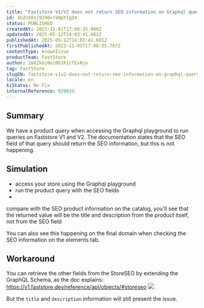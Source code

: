 ```yaml
---
title: "Faststore V1/V2 does not return SEO information on Graphql query"
id: 4nZnX8sj9J90xtkNpYIgZ4
status: PUBLISHED
createdAt: 2023-11-01T17:08:35.090Z
updatedAt: 2025-05-12T14:03:41.681Z
publishedAt: 2025-05-12T14:03:41.681Z
firstPublishedAt: 2023-11-01T17:08:35.767Z
contentType: knownIssue
productTeam: FastStore
author: 2mXZkbi0oi061KicTExNjo
tag: FastStore
slugEN: faststore-v1v2-does-not-return-seo-information-on-graphql-query
locale: en
kiStatus: No Fix
internalReference: 929029
---
```


## Summary


We have a product query when accessing the Graphql playground to run queries on Faststore V1 and V2. The documentation states that the SEO field of that query should return the SEO information, but this is not happening.


##

## Simulation



- access your store using the Graphql playground
- run the product query with the SEO fields
-

compare with the SEO product information on the catalog, you'll see that the returned value will be the title and description from the product itself, not from the SEO field

You can also see this happening on the final domain when checking the SEO information on the elements tab.



##

## Workaround


You can retrieve the other fields from the StoreSEO by extending the GraphQL Schema, as the doc explains:
https://v1.faststore.dev/reference/api/objects/#storeseo
 ![](https://vtexhelp.zendesk.com/attachments/token/qtLb0Xc4mlmkq0AXngefRrPiF/?name=image.png)

But the `title` and `description` information will still present the issue.






